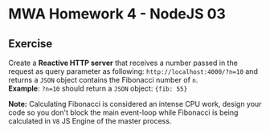 # MWA Homework 4 - NodeJS 03
## Exercise
Create a **Reactive HTTP server** that receives a number passed in the request as query parameter as following: `http://localhost:4000/?n=10` and returns a `JSON` object contains the Fibonacci number of `n`.  
**Example**: `?n=10` should return a `JSON` object: `{fib: 55}`  
  
**Note:** Calculating Fibonacci is considered an intense CPU work, design your code so you don't block the main event-loop while Fibonacci is being calculated in `V8` JS Engine of the master process. 
